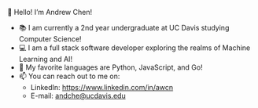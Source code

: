 👋 Hello! I’m Andrew Chen! 
- 📚 I am currently a 2nd year undergraduate at UC Davis studying Computer Science!
- 💻 I am a full stack software developer exploring the realms of Machine Learning and AI!
- 💞️ My favorite languages are Python, JavaScript, and Go!
- 📫 You can reach out to me on:
   - LinkedIn: https://www.linkedin.com/in/awcn
   - E-mail: andche@ucdavis.edu
